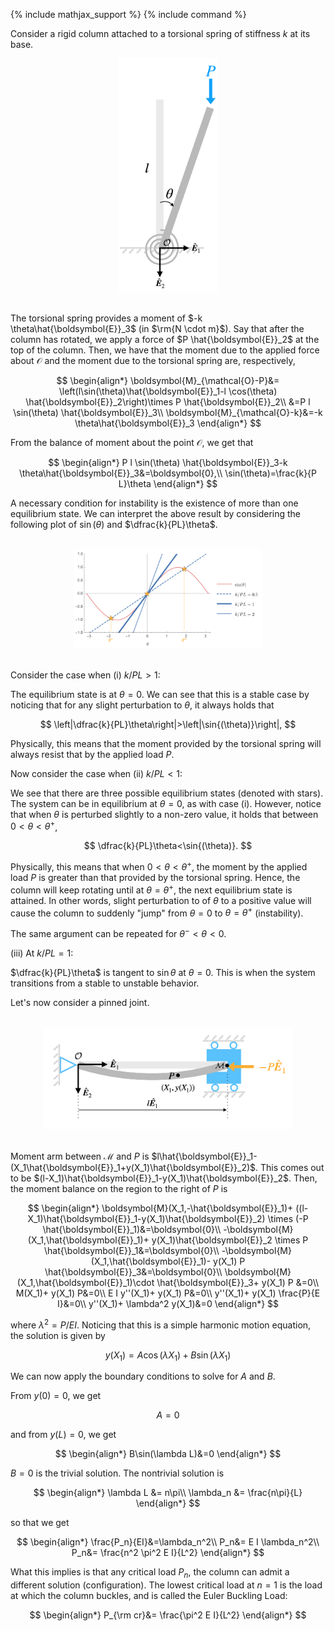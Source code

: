 {% include mathjax_support %}
{% include command %}




Consider a rigid column attached to a torsional spring of stiffness $k$ at its base.
<br/>
    <center>
     <img src="Column-fig1.png" alt="drawing" width="160"/>
    </center>
<br/>

 The torsional spring provides a moment of $-k \theta\hat{\boldsymbol{E}}_3$ (in $\rm{N \cdot m}$). Say that after the column has rotated, we apply a force of $P \hat{\boldsymbol{E}}_2$ at the top of the column. Then, we have that the moment due to the applied force about $\mathcal{O}$ and the moment due to the torsional spring are, respectively,

<!-- Say that after the column has rotated. Applied moment of the  -->


$$
\begin{align*}
\boldsymbol{M}_{\mathcal{O}-P}&=
\left(l\sin(\theta)\hat{\boldsymbol{E}}_1-l \cos(\theta) \hat{\boldsymbol{E}}_2\right)\times P  \hat{\boldsymbol{E}}_2\\
&=P l \sin(\theta) \hat{\boldsymbol{E}}_3\\
\boldsymbol{M}_{\mathcal{O}-k}&=-k \theta\hat{\boldsymbol{E}}_3
\end{align*}
$$

From the balance of moment about the point $\mathcal{O}$, we get that

$$
\begin{align*}
P l \sin(\theta) \hat{\boldsymbol{E}}_3-k \theta\hat{\boldsymbol{E}}_3&=\boldsymbol{0},\\
\sin(\theta)=\frac{k}{P L}\theta
\end{align*}
$$

A necessary condition for instability is the existence of more than one equilibrium state. 
We can interpret the above result by considering the following plot of $\sin{(\theta)}$ and $\dfrac{k}{PL}\theta$.

<br/>
    <center>
     <img src="fig3-ver3.png" alt="drawing" width="300"/>
    </center> 
<br/>

Consider the case when (i) $k/PL>1$:

The equilibrium state is at $\theta=0$. We can see that this is a stable case by noticing that for any slight perturbation to $\theta$, it always holds that

$$
\left|\dfrac{k}{PL}\theta\right|>\left|\sin{(\theta)}\right|,
$$

Physically, this means that the moment provided by the torsional spring will always resist that by the applied load $P$.

Now consider the case when (ii) $k/PL<1$:

We see that there are three possible equilibrium states (denoted with stars). The system can be in equilibrium at $\theta=0$, as with case (i). However, notice that when $\theta$ is perturbed slightly to a non-zero value, it holds that between $0<\theta<\theta^+$,

$$
\dfrac{k}{PL}\theta<\sin{(\theta)}.
$$

Physically, this means that when $0<\theta<\theta^+$, the moment by the applied load $P$ is greater than that provided by the torsional spring. Hence, the column will keep rotating until at $\theta=\theta^+$, the next equilibrium state is attained. In other words, slight perturbation to of $\theta$ to a positive value will cause the column to suddenly "jump" from $\theta=0$ to $\theta=\theta^+$ (instability). 

The same argument can be repeated for $\theta^-<\theta<0$.

<!-- Notice further that the column will oscillate around $\theta^+$. This is because the slight perturbation of $\theta$ to the right will be resisted by the torsional spring, which drives the column to rotate counter clockwise, while the perturbation of $\theta$ to the right will be resisted by $P$, such that it drives the column to rotate clockwise. -->

(iii) At $k/PL=1$:

$\dfrac{k}{PL}\theta$ is tangent to $\sin{\theta}$ at $\theta=0$. This is when the system transitions from a stable to unstable behavior.


Let's now consider a pinned joint. 

<br/>
    <center>
     <img src="Column-fig2.png" alt="drawing" width="400"/>
    </center>
<br/>
 

Moment arm between $\mathcal{M}$ and $P$ is $l\hat{\boldsymbol{E}}_1-(X_1\hat{\boldsymbol{E}}_1+y(X_1)\hat{\boldsymbol{E}}_2)$. This comes out to be $(l-X_1)\hat{\boldsymbol{E}}_1-y(X_1)\hat{\boldsymbol{E}}_2$. Then, the moment balance on the region to the right of $P$ is

<!-- The force in vector form is of course $-P \hat{\boldsymbol{E}}_1$. The moment is now -->


$$
\begin{align*}
\boldsymbol{M}(X_1,-\hat{\boldsymbol{E}}_1)+
((l-X_1)\hat{\boldsymbol{E}}_1-y(X_1)\hat{\boldsymbol{E}}_2)
\times (-P \hat{\boldsymbol{E}}_1)&=\boldsymbol{0}\\
-\boldsymbol{M}(X_1,\hat{\boldsymbol{E}}_1)+
y(X_1)\hat{\boldsymbol{E}}_2
\times P \hat{\boldsymbol{E}}_1&=\boldsymbol{0}\\
-\boldsymbol{M}(X_1,\hat{\boldsymbol{E}}_1)-
y(X_1)
 P \hat{\boldsymbol{E}}_3&=\boldsymbol{0}\\
\boldsymbol{M}(X_1,\hat{\boldsymbol{E}}_1)\cdot \hat{\boldsymbol{E}}_3+
y(X_1)
 P &=0\\
M(X_1)+
y(X_1)
 P&=0\\
E I y''(X_1)+
y(X_1)
 P&=0\\
 y''(X_1)+
y(X_1)
\frac{P}{E I}&=0\\
 y''(X_1)+
\lambda^2 y(X_1)&=0
 \end{align*}
$$

where $\lambda^2=P/EI$.
Noticing that this is a simple harmonic motion equation, the solution is given by


$$
y(X_1)=A \cos(\lambda X_1)+B \sin(\lambda X_1)
$$

We can now apply the boundary conditions to solve for $A$ and $B$. 

From $y(0)=0$, we get 

$$
A=0
$$

and from $y(L)=0$, we get 

$$
\begin{align*}
B\sin(\lambda L)&=0
\end{align*}
$$

$B=0$ is the trivial solution. The nontrivial solution is

$$
\begin{align*}
\lambda L &= n\pi\\
\lambda_n  &= \frac{n\pi}{L}
\end{align*}
$$

so that we get

$$
\begin{align*}
\frac{P_n}{EI}&=\lambda_n^2\\
P_n&= E I \lambda_n^2\\
P_n&= \frac{n^2 \pi^2 E I}{L^2} 
\end{align*}
$$

What this implies is that any critical load $P_n$, the column can admit a different solution (configuration). The lowest critical load at $n=1$ is the load at which the column buckles, and is called the Euler Buckling Load:

$$
\begin{align*}
P_{\rm cr}&= \frac{\pi^2 E I}{L^2} 
\end{align*}
$$